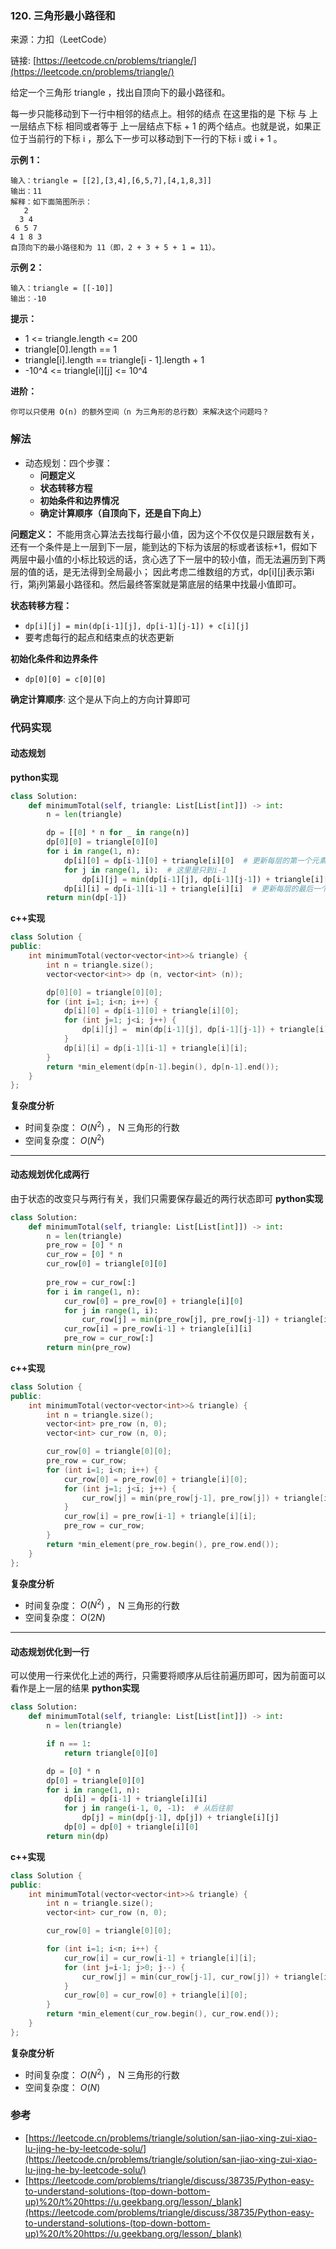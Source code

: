 ### 120. 三角形最小路径和
来源：力扣（LeetCode）

链接: [https://leetcode.cn/problems/triangle/](https://leetcode.cn/problems/triangle/)

给定一个三角形 triangle ，找出自顶向下的最小路径和。

每一步只能移动到下一行中相邻的结点上。相邻的结点 在这里指的是 下标 与 上一层结点下标 相同或者等于 上一层结点下标 + 1 的两个结点。也就是说，如果正位于当前行的下标 i ，那么下一步可以移动到下一行的下标 i 或 i + 1 。

 

**示例 1：**
```
输入：triangle = [[2],[3,4],[6,5,7],[4,1,8,3]]
输出：11
解释：如下面简图所示：
   2
  3 4
 6 5 7
4 1 8 3
自顶向下的最小路径和为 11（即，2 + 3 + 5 + 1 = 11）。
```

**示例 2：**
```
输入：triangle = [[-10]]
输出：-10
```

**提示：**
* 1 <= triangle.length <= 200
* triangle[0].length == 1
* triangle[i].length == triangle[i - 1].length + 1
* -10^4 <= triangle[i][j] <= 10^4


**进阶：**
```
你可以只使用 O(n) 的额外空间（n 为三角形的总行数）来解决这个问题吗？
```



### 解法
* 动态规划：四个步骤：
	- **问题定义**
	- **状态转移方程**
	- **初始条件和边界情况**
	- **确定计算顺序（自顶向下，还是自下向上）**

**问题定义：**
不能用贪心算法去找每行最小值，因为这个不仅仅是只跟层数有关，还有一个条件是上一层到下一层，能到达的下标为该层的标或者该标+1，假如下两层中最小值的小标比较远的话，贪心选了下一层中的较小值，而无法遍历到下两层的值的话，是无法得到全局最小；
因此考虑二维数组的方式，dp[i][j]表示第i行，第j列第最小路径和。然后最终答案就是第底层的结果中找最小值即可。


**状态转移方程：**
* `dp[i][j] = min(dp[i-1][j], dp[i-1][j-1]) + c[i][j]`
* 要考虑每行的起点和结束点的状态更新



**初始化条件和边界条件**
* `dp[0][0] = c[0][0]`

**确定计算顺序**:
这个是从下向上的方向计算即可


### 代码实现
#### 动态规划
**python实现**
```python
class Solution:
    def minimumTotal(self, triangle: List[List[int]]) -> int:
        n = len(triangle)

        dp = [[0] * n for _ in range(n)]
        dp[0][0] = triangle[0][0]
        for i in range(1, n):
            dp[i][0] = dp[i-1][0] + triangle[i][0]  # 更新每层的第一个元素 
            for j in range(1, i):  # 这里是只到i-1
                dp[i][j] = min(dp[i-1][j], dp[i-1][j-1]) + triangle[i][j]
            dp[i][i] = dp[i-1][i-1] + triangle[i][i]  # 更新每层的最后一个元素
        return min(dp[-1])
```


**c++实现**
```cpp
class Solution {
public:
    int minimumTotal(vector<vector<int>>& triangle) {
        int n = triangle.size();
        vector<vector<int>> dp (n, vector<int> (n));

        dp[0][0] = triangle[0][0];
        for (int i=1; i<n; i++) {
            dp[i][0] = dp[i-1][0] + triangle[i][0];
            for (int j=1; j<i; j++) {
                dp[i][j] =  min(dp[i-1][j], dp[i-1][j-1]) + triangle[i][j];
            }
            dp[i][i] = dp[i-1][i-1] + triangle[i][i];
        }
        return *min_element(dp[n-1].begin(), dp[n-1].end());
    }
};
```

**复杂度分析**
* 时间复杂度： $O(N^2)$  ，  N 三角形的行数
* 空间复杂度： $O(N^2)$ 
---
#### 动态规划优化成两行
由于状态的改变只与两行有关，我们只需要保存最近的两行状态即可
**python实现**
```python
class Solution:
    def minimumTotal(self, triangle: List[List[int]]) -> int:
        n = len(triangle)
        pre_row = [0] * n
        cur_row = [0] * n
        cur_row[0] = triangle[0][0]
        
        pre_row = cur_row[:]
        for i in range(1, n):
            cur_row[0] = pre_row[0] + triangle[i][0]
            for j in range(1, i):
                cur_row[j] = min(pre_row[j], pre_row[j-1]) + triangle[i][j]
            cur_row[i] = pre_row[i-1] + triangle[i][i]
            pre_row = cur_row[:]
        return min(pre_row)
```


**c++实现**
```cpp
class Solution {
public:
    int minimumTotal(vector<vector<int>>& triangle) {
        int n = triangle.size();
        vector<int> pre_row (n, 0);
        vector<int> cur_row (n, 0);

        cur_row[0] = triangle[0][0];
        pre_row = cur_row;
        for (int i=1; i<n; i++) {
            cur_row[0] = pre_row[0] + triangle[i][0];
            for (int j=1; j<i; j++) {
                cur_row[j] = min(pre_row[j-1], pre_row[j]) + triangle[i][j];
            }
            cur_row[i] = pre_row[i-1] + triangle[i][i];
            pre_row = cur_row;
        }   
        return *min_element(pre_row.begin(), pre_row.end()); 
    }
};
```

**复杂度分析**
* 时间复杂度： $O(N^2)$ ，   N 三角形的行数
* 空间复杂度： $O(2N)$ 
---
#### 动态规划优化到一行
可以使用一行来优化上述的两行，只需要将顺序从后往前遍历即可，因为前面可以看作是上一层的结果
**python实现**
```python
class Solution:
    def minimumTotal(self, triangle: List[List[int]]) -> int:
        n = len(triangle)

        if n == 1:
            return triangle[0][0]

        dp = [0] * n
        dp[0] = triangle[0][0]
        for i in range(1, n):
            dp[i] = dp[i-1] + triangle[i][i]
            for j in range(i-1, 0, -1):  # 从后往前
                dp[j] = min(dp[j-1], dp[j]) + triangle[i][j]
            dp[0] = dp[0] + triangle[i][0]
        return min(dp)
```


**c++实现**
```cpp
class Solution {
public:
    int minimumTotal(vector<vector<int>>& triangle) {
        int n = triangle.size();
        vector<int> cur_row (n, 0);

        cur_row[0] = triangle[0][0];

        for (int i=1; i<n; i++) {
            cur_row[i] = cur_row[i-1] + triangle[i][i];
            for (int j=i-1; j>0; j--) {
                cur_row[j] = min(cur_row[j-1], cur_row[j]) + triangle[i][j];
            }
            cur_row[0] = cur_row[0] + triangle[i][0];
        }   
        return *min_element(cur_row.begin(), cur_row.end()); 
    }
};
```

**复杂度分析**
* 时间复杂度： $O(N^2)$ ，   N 三角形的行数
* 空间复杂度： $O(N)$ 

### 参考
* [https://leetcode.cn/problems/triangle/solution/san-jiao-xing-zui-xiao-lu-jing-he-by-leetcode-solu/](https://leetcode.cn/problems/triangle/solution/san-jiao-xing-zui-xiao-lu-jing-he-by-leetcode-solu/)
* [https://leetcode.com/problems/triangle/discuss/38735/Python-easy-to-understand-solutions-(top-down-bottom-up)%20/t%20https://u.geekbang.org/lesson/_blank](https://leetcode.com/problems/triangle/discuss/38735/Python-easy-to-understand-solutions-(top-down-bottom-up)%20/t%20https://u.geekbang.org/lesson/_blank)
